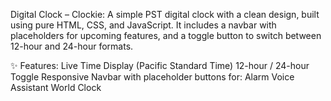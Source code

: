 Digital Clock – Clockie:
A simple PST digital clock with a clean design, built using pure HTML, CSS, and JavaScript.
It includes a navbar with placeholders for upcoming features, and a toggle button to switch between 12-hour and 24-hour formats.

✨ Features:
Live Time Display (Pacific Standard Time)
12-hour / 24-hour Toggle
Responsive Navbar with placeholder buttons for:
Alarm
Voice Assistant
World Clock
